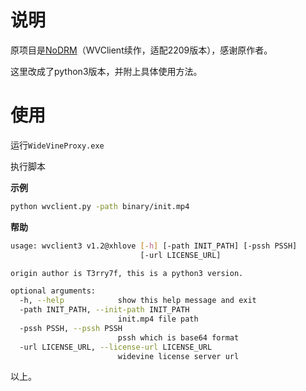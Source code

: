# 说明

原项目是[NoDRM](https://github.com/T3rry7f/NoDRM)（WVClient续作，适配2209版本），感谢原作者。

这里改成了python3版本，并附上具体使用方法。

# 使用

运行`WideVineProxy.exe`

执行脚本

**示例**
```bash
python wvclient.py -path binary/init.mp4
```

**帮助**
```bash
usage: wvclient3 v1.2@xhlove [-h] [-path INIT_PATH] [-pssh PSSH]
                             [-url LICENSE_URL]

origin author is T3rry7f, this is a python3 version.

optional arguments:
  -h, --help            show this help message and exit
  -path INIT_PATH, --init-path INIT_PATH
                        init.mp4 file path
  -pssh PSSH, --pssh PSSH
                        pssh which is base64 format
  -url LICENSE_URL, --license-url LICENSE_URL
                        widevine license server url
```

以上。